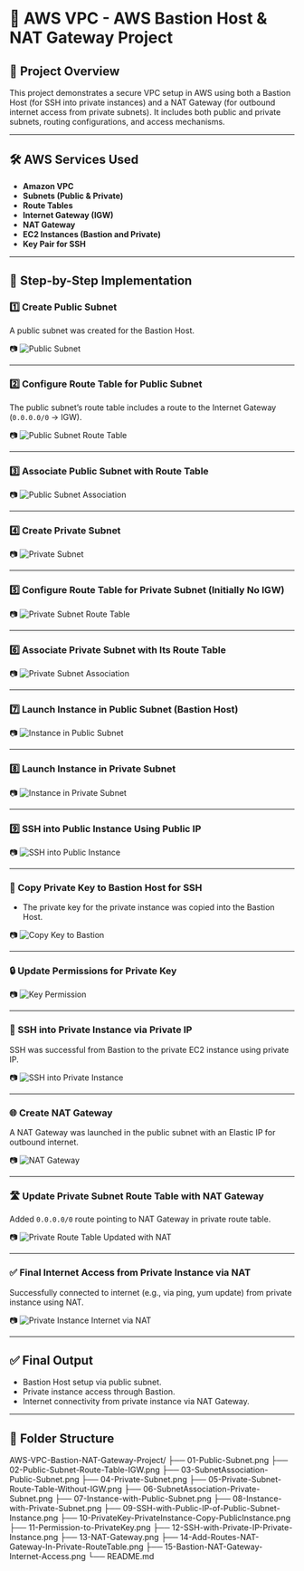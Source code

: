 # 🔐 AWS VPC - AWS Bastion Host & NAT Gateway Project

## 📘 Project Overview

This project demonstrates a secure VPC setup in AWS using both a Bastion Host (for SSH into private instances) and a NAT Gateway (for outbound internet access from private subnets). It includes both public and private subnets, routing configurations, and access mechanisms.

---

## 🛠️ AWS Services Used

- **Amazon VPC**
- **Subnets (Public & Private)**
- **Route Tables**
- **Internet Gateway (IGW)**
- **NAT Gateway**
- **EC2 Instances (Bastion and Private)**
- **Key Pair for SSH**

---

## 🧪 Step-by-Step Implementation

### 1️⃣ Create Public Subnet

A public subnet was created for the Bastion Host.

📷 ![Public Subnet](./01-Public-Subnet.png)

---

### 2️⃣ Configure Route Table for Public Subnet

The public subnet’s route table includes a route to the Internet Gateway (`0.0.0.0/0` → IGW).

📷 ![Public Subnet Route Table](./02-Public-Subnet-Route-Table-IGW.png)

---

### 3️⃣ Associate Public Subnet with Route Table

📷 ![Public Subnet Association](./03-SubnetAssociation-Public-Subnet.png)

---

### 4️⃣ Create Private Subnet

📷 ![Private Subnet](./04-Private-Subnet.png)

---

### 5️⃣ Configure Route Table for Private Subnet (Initially No IGW)

📷 ![Private Subnet Route Table](./05-Private-Subnet-Route-Table-Without-IGW.png)

---

### 6️⃣ Associate Private Subnet with Its Route Table

📷 ![Private Subnet Association](./06-SubnetAssociation-Private-Subnet.png)

---

### 7️⃣ Launch Instance in Public Subnet (Bastion Host)

📷 ![Instance in Public Subnet](./07-Instance-with-Public-Subnet.png)

---

### 8️⃣ Launch Instance in Private Subnet

📷 ![Instance in Private Subnet](./08-Instance-with-Private-Subnet.png)

---

### 9️⃣ SSH into Public Instance Using Public IP

📷 ![SSH into Public Instance](./09-SSH-with-Public-IP-of-Public-Subnet-Instance.png)

---

### 🔑 Copy Private Key to Bastion Host for SSH

- The private key for the private instance was copied into the Bastion Host.

📷 ![Copy Key to Bastion](./10-PrivateKey-PrivateInstance-Copy-PublicInstance.png)

---

### 🔒 Update Permissions for Private Key

📷 ![Key Permission](./11-Permission-to-PrivateKey.png)

---

### 🔐 SSH into Private Instance via Private IP

SSH was successful from Bastion to the private EC2 instance using private IP.

📷 ![SSH into Private Instance](./12-SSH-with-Private-IP-Private-Instance.png)

---

### 🌐 Create NAT Gateway

A NAT Gateway was launched in the public subnet with an Elastic IP for outbound internet.

📷 ![NAT Gateway](./13-NAT-Gateway.png)

---

### 🛣️ Update Private Subnet Route Table with NAT Gateway

Added `0.0.0.0/0` route pointing to NAT Gateway in private route table.

📷 ![Private Route Table Updated with NAT](./14-Add-Routes-NAT-Gateway-In-Private-RouteTable.png)

---

### ✅ Final Internet Access from Private Instance via NAT

Successfully connected to internet (e.g., via ping, yum update) from private instance using NAT.

📷 ![Private Instance Internet via NAT](./15-Bastion-NAT-Gateway-Internet-Access.png)

---

## ✅ Final Output

- Bastion Host setup via public subnet.
- Private instance access through Bastion.
- Internet connectivity from private instance via NAT Gateway.

---

## 📂 Folder Structure

AWS-VPC-Bastion-NAT-Gateway-Project/
├── 01-Public-Subnet.png
├── 02-Public-Subnet-Route-Table-IGW.png
├── 03-SubnetAssociation-Public-Subnet.png
├── 04-Private-Subnet.png
├── 05-Private-Subnet-Route-Table-Without-IGW.png
├── 06-SubnetAssociation-Private-Subnet.png
├── 07-Instance-with-Public-Subnet.png
├── 08-Instance-with-Private-Subnet.png
├── 09-SSH-with-Public-IP-of-Public-Subnet-Instance.png
├── 10-PrivateKey-PrivateInstance-Copy-PublicInstance.png
├── 11-Permission-to-PrivateKey.png
├── 12-SSH-with-Private-IP-Private-Instance.png
├── 13-NAT-Gateway.png
├── 14-Add-Routes-NAT-Gateway-In-Private-RouteTable.png
├── 15-Bastion-NAT-Gateway-Internet-Access.png
└── README.md
